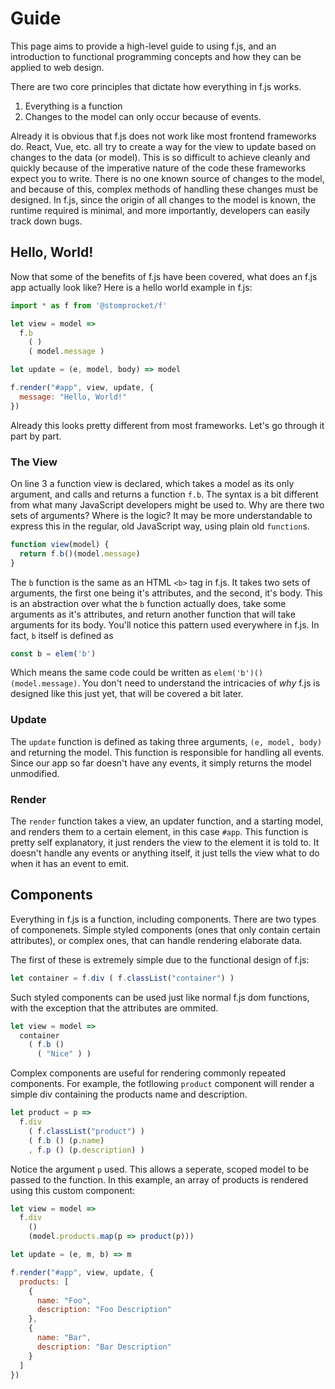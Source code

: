 # Guide


This page aims to provide a high-level guide to using f.js, and an introduction
to functional programming concepts and how they can be applied to web design.

There are two core principles that dictate how everything in f.js works.

1. Everything is a function
2. Changes to the model can only occur because of events.

Already it is obvious that f.js does not work like most frontend frameworks do.
React, Vue, etc. all try to create a way for the view to update based on changes
to the data (or model). This is so difficult to achieve cleanly and quickly
because of the imperative nature of the code these frameworks expect you to write.
There is no one known source of changes to the model, and because of this, complex
methods of handling these changes must be designed. In f.js, since the origin of
all changes to the model is known, the runtime required is minimal, and more
importantly, developers can easily track down bugs.

## Hello, World!

Now that some of the benefits of f.js have been covered, what does an f.js app
actually look like? Here is a hello world example in f.js:

```js
import * as f from '@stomprocket/f'

let view = model =>
  f.b
    ( )
    ( model.message )

let update = (e, model, body) => model

f.render("#app", view, update, {
  message: "Hello, World!"
})
```

Already this looks pretty different from most frameworks. Let's go through it 
part by part.

### The View

On line 3 a function view is declared, which takes a model as its only argument,
and calls and returns a function `f.b`. The syntax is a bit different from what many
JavaScript developers might be used to. Why are there two sets of arguments?
Where is the logic? It may be more understandable to express this in the regular,
old JavaScript way, using plain old `function`s.

```js
function view(model) {
  return f.b()(model.message)
}
```

The `b` function is the same as an HTML `<b>` tag in f.js. It takes two sets of
arguments, the first one being it's attributes, and the second, it's body. This
is an abstraction over what the `b` function actually does, take some arguments
as it's attributes, and return another function that will take arguments for its
body. You'll notice this pattern used everywhere in f.js. In fact, `b` itself
is defined as
```js
const b = elem('b')
```
Which means the same code could be written as `elem('b')()(model.message)`.
You don't need to understand the intricacies of *why* f.js is designed like this
just yet, that will be covered a bit later.


### Update

The `update` function is defined as taking three arguments, `(e, model, body)` and
returning the model. This function is responsible for handling all events. Since
our app so far doesn't have any events, it simply returns the model unmodified.


### Render

The `render` function takes a view, an updater function, and a starting model, and
renders them to a certain element, in this case `#app`. This function is pretty
self explanatory, it just renders the view to the element it is told to. It
doesn't handle any events or anything itself, it just tells the view what to do
when it has an event to emit. 


## Components

Everything in f.js is a function, including components. There are two types
of componenets. Simple styled components (ones that only contain certain
attributes), or complex ones, that can handle rendering elaborate data.

The first of these is extremely simple due to the functional design of f.js:
```js
let container = f.div ( f.classList("container") )
```
Such styled components can be used just like normal f.js dom functions, with
the exception that the attributes are ommited.
```js
let view = model =>
  container
    ( f.b ()
      ( "Nice" ) )
```
Complex components are useful for rendering commonly repeated components. For
example, the fotllowing `product` component will render a simple div containing
the products name and description.
```js
let product = p =>
  f.div
    ( f.classList("product") )
    ( f.b () (p.name)
    , f.p () (p.description) )
```
Notice the argument `p` used. This allows a seperate, scoped model to be passed
to the function. In this example, an array of products is rendered using this
custom component:
```js
let view = model =>
  f.div
    ()
    (model.products.map(p => product(p)))

let update = (e, m, b) => m

f.render("#app", view, update, {
  products: [
    {
      name: "Foo",
      description: "Foo Description"
    },
    {
      name: "Bar",
      description: "Bar Description"
    }
  ]
})
```

